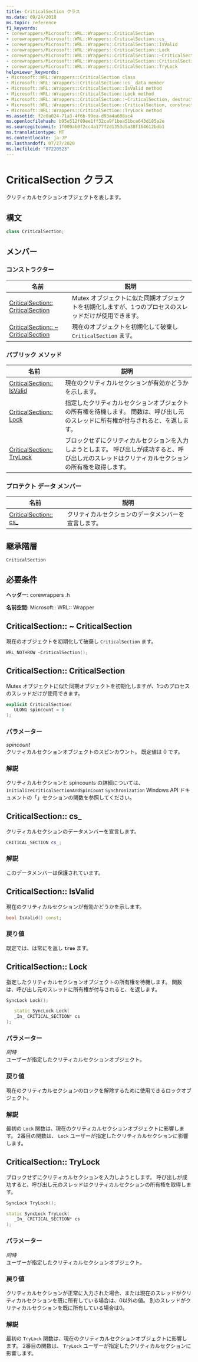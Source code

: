 ```yaml
---
title: CriticalSection クラス
ms.date: 09/24/2018
ms.topic: reference
f1_keywords:
- corewrappers/Microsoft::WRL::Wrappers::CriticalSection
- corewrappers/Microsoft::WRL::Wrappers::CriticalSection::cs_
- corewrappers/Microsoft::WRL::Wrappers::CriticalSection::IsValid
- corewrappers/Microsoft::WRL::Wrappers::CriticalSection::Lock
- corewrappers/Microsoft::WRL::Wrappers::CriticalSection::~CriticalSection
- corewrappers/Microsoft::WRL::Wrappers::CriticalSection::CriticalSection
- corewrappers/Microsoft::WRL::Wrappers::CriticalSection::TryLock
helpviewer_keywords:
- Microsoft::WRL::Wrappers::CriticalSection class
- Microsoft::WRL::Wrappers::CriticalSection::cs_ data member
- Microsoft::WRL::Wrappers::CriticalSection::IsValid method
- Microsoft::WRL::Wrappers::CriticalSection::Lock method
- Microsoft::WRL::Wrappers::CriticalSection::~CriticalSection, destructor
- Microsoft::WRL::Wrappers::CriticalSection::CriticalSection, constructor
- Microsoft::WRL::Wrappers::CriticalSection::TryLock method
ms.assetid: f2e0a024-71a3-4f6b-99ea-d93a4a608ac4
ms.openlocfilehash: b95e512f89ee1ff32ca9f1bea51bce643d185a2e
ms.sourcegitcommit: 1f009ab0f2cc4a177f2d1353d5a38f164612bdb1
ms.translationtype: MT
ms.contentlocale: ja-JP
ms.lasthandoff: 07/27/2020
ms.locfileid: "87220523"
---
```

# <a name="criticalsection-class"></a>CriticalSection クラス

クリティカルセクションオブジェクトを表します。

## <a name="syntax"></a>構文

```cpp
class CriticalSection;
```

## <a name="members"></a>メンバー

### <a name="constructor"></a>コンストラクター

名前                                                        | 説明
----------------------------------------------------------- | --------------------------------------------------------------------------------------------------------------------------------
[CriticalSection:: CriticalSection](#criticalsection)        | Mutex オブジェクトに似た同期オブジェクトを初期化しますが、1つのプロセスのスレッドだけが使用できます。
[CriticalSection:: ~ CriticalSection](#tilde-criticalsection) | 現在のオブジェクトを初期化して破棄し `CriticalSection` ます。

### <a name="public-methods"></a>パブリック メソッド

名前                                 | 説明
------------------------------------ | ---------------------------------------------------------------------------------------------------------------------------------------------
[CriticalSection:: IsValid](#isvalid) | 現在のクリティカルセクションが有効かどうかを示します。
[CriticalSection:: Lock](#lock)       | 指定したクリティカルセクションオブジェクトの所有権を待機します。 関数は、呼び出し元のスレッドに所有権が付与されると、を返します。
[CriticalSection:: TryLock](#trylock) | ブロックせずにクリティカルセクションを入力しようとします。 呼び出しが成功すると、呼び出し元のスレッドはクリティカルセクションの所有権を取得します。

### <a name="protected-data-members"></a>プロテクト データ メンバー

名前                        | 説明
--------------------------- | ----------------------------------------
[CriticalSection:: cs_](#cs) | クリティカルセクションのデータメンバーを宣言します。

## <a name="inheritance-hierarchy"></a>継承階層

`CriticalSection`

## <a name="requirements"></a>必要条件

**ヘッダー:** corewrappers .h

**名前空間:** Microsoft:: WRL:: Wrapper

## <a name="criticalsectioncriticalsection"></a><a name="tilde-criticalsection"></a>CriticalSection:: ~ CriticalSection

現在のオブジェクトを初期化して破棄し `CriticalSection` ます。

```cpp
WRL_NOTHROW ~CriticalSection();
```

## <a name="criticalsectioncriticalsection"></a><a name="criticalsection"></a>CriticalSection:: CriticalSection

Mutex オブジェクトに似た同期オブジェクトを初期化しますが、1つのプロセスのスレッドだけが使用できます。

```cpp
explicit CriticalSection(
   ULONG spincount = 0
);
```

### <a name="parameters"></a>パラメーター

*spincount*<br/>
クリティカルセクションオブジェクトのスピンカウント。 既定値は 0 です。

### <a name="remarks"></a>解説

クリティカルセクションと spincounts の詳細については、 `InitializeCriticalSectionAndSpinCount` `Synchronization` Windows API ドキュメントの「」セクションの関数を参照してください。

## <a name="criticalsectioncs_"></a><a name="cs"></a>CriticalSection:: cs_

クリティカルセクションのデータメンバーを宣言します。

```cpp
CRITICAL_SECTION cs_;
```

### <a name="remarks"></a>解説

このデータメンバーは保護されています。

## <a name="criticalsectionisvalid"></a><a name="isvalid"></a>CriticalSection:: IsValid

現在のクリティカルセクションが有効かどうかを示します。

```cpp
bool IsValid() const;
```

### <a name="return-value"></a>戻り値

既定では、は常にを返し **`true`** ます。

## <a name="criticalsectionlock"></a><a name="lock"></a>CriticalSection:: Lock

指定したクリティカルセクションオブジェクトの所有権を待機します。 関数は、呼び出し元のスレッドに所有権が付与されると、を返します。

```cpp
SyncLock Lock();

   static SyncLock Lock(
   _In_ CRITICAL_SECTION* cs
);
```

### <a name="parameters"></a>パラメーター

*同時*<br/>
ユーザーが指定したクリティカルセクションオブジェクト。

### <a name="return-value"></a>戻り値

現在のクリティカルセクションのロックを解除するために使用できるロックオブジェクト。

### <a name="remarks"></a>解説

最初の `Lock` 関数は、現在のクリティカルセクションオブジェクトに影響します。 2番目の関数は、 `Lock` ユーザーが指定したクリティカルセクションに影響します。

## <a name="criticalsectiontrylock"></a><a name="trylock"></a>CriticalSection:: TryLock

ブロックせずにクリティカルセクションを入力しようとします。 呼び出しが成功すると、呼び出し元のスレッドはクリティカルセクションの所有権を取得します。

```cpp
SyncLock TryLock();

static SyncLock TryLock(
   _In_ CRITICAL_SECTION* cs
);
```

### <a name="parameters"></a>パラメーター

*同時*<br/>
ユーザーが指定したクリティカルセクションオブジェクト。

### <a name="return-value"></a>戻り値

クリティカルセクションが正常に入力された場合、または現在のスレッドがクリティカルセクションを既に所有している場合は、0以外の値。 別のスレッドがクリティカルセクションを既に所有している場合は0。

### <a name="remarks"></a>解説

最初の `TryLock` 関数は、現在のクリティカルセクションオブジェクトに影響します。 2番目の関数は、 `TryLock` ユーザーが指定したクリティカルセクションに影響します。
